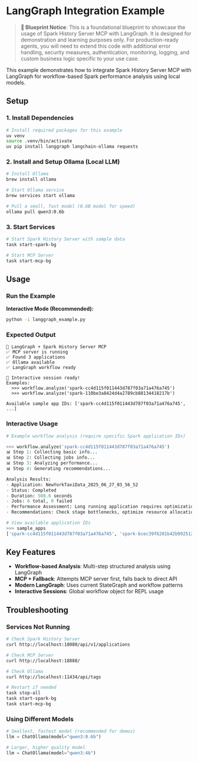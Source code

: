 # LangGraph Integration Example

> **🚧 Blueprint Notice**: This is a foundational blueprint to showcase the usage of Spark History Server MCP with LangGraph. It is designed for demonstration and learning purposes only. For production-ready agents, you will need to extend this code with additional error handling, security measures, authentication, monitoring, logging, and custom business logic specific to your use case.

This example demonstrates how to integrate Spark History Server MCP with LangGraph for workflow-based Spark performance analysis using local models.

## Setup

### 1. Install Dependencies

```bash
# Install required packages for this example
uv venv
source .venv/bin/activate
uv pip install langgraph langchain-ollama requests
```

### 2. Install and Setup Ollama (Local LLM)

```bash
# Install Ollama
brew install ollama

# Start Ollama service
brew services start ollama

# Pull a small, fast model (0.6B model for speed)
ollama pull qwen3:0.6b
```

### 3. Start Services

```bash
# Start Spark History Server with sample data
task start-spark-bg

# Start MCP Server
task start-mcp-bg
```

## Usage

### Run the Example

**Interactive Mode (Recommended):**
```bash
python -i langgraph_example.py
```

### Expected Output

```
🚀 LangGraph + Spark History Server MCP
✅ MCP server is running
✅ Found 3 applications
✅ Ollama available
✅ LangGraph workflow ready

🎯 Interactive session ready!
Examples:
  >>> workflow.analyze('spark-cc4d115f011443d787f03a71a476a745')
  >>> workflow.analyze('spark-110be3a8424d4a2789cb88134418217b')

Available sample app IDs: ['spark-cc4d115f011443d787f03a71a476a745', ...]
```

### Interactive Usage

```python
# Example workflow analysis (require specific Spark application IDs)

>>> workflow.analyze('spark-cc4d115f011443d787f03a71a476a745')
📊 Step 1: Collecting basic info...
📊 Step 2: Collecting jobs info...
📊 Step 3: Analyzing performance...
📊 Step 4: Generating recommendations...

Analysis Results:
- Application: NewYorkTaxiData_2025_06_27_03_56_52
- Status: Completed
- Duration: 508.6 seconds
- Jobs: 6 total, 0 failed
- Performance Assessment: Long running application requires optimization
- Recommendations: Check stage bottlenecks, optimize resource allocation

# View available application IDs
>>> sample_apps
['spark-cc4d115f011443d787f03a71a476a745', 'spark-bcec39f6201b42b9925124595baad260', 'spark-110be3a8424d4a2789cb88134418217b']
```

## Key Features

- **Workflow-based Analysis**: Multi-step structured analysis using LangGraph
- **MCP + Fallback**: Attempts MCP server first, falls back to direct API
- **Modern LangGraph**: Uses current StateGraph and workflow patterns
- **Interactive Sessions**: Global workflow object for REPL usage

## Troubleshooting

### Services Not Running
```bash
# Check Spark History Server
curl http://localhost:18080/api/v1/applications

# Check MCP Server
curl http://localhost:18888/

# Check Ollama
curl http://localhost:11434/api/tags

# Restart if needed
task stop-all
task start-spark-bg
task start-mcp-bg
```

### Using Different Models

```python
# Smallest, fastest model (recommended for demos)
llm = ChatOllama(model="qwen3:0.6b")

# Larger, higher quality model
llm = ChatOllama(model="qwen3:4b")
```
